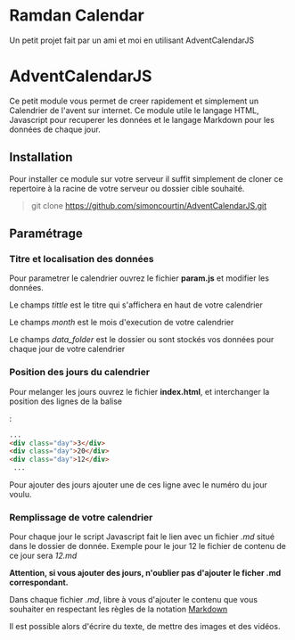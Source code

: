# Ramdan Calendar

Un petit projet fait par un ami et moi en utilisant AdventCalendarJS

# AdventCalendarJS

Ce petit module vous permet de creer rapidement et simplement un Calendrier de l'avent sur internet. Ce module utile le langage HTML, Javascript pour recuperer les données et le langage Markdown pour les données de chaque jour.

## Installation

Pour installer ce module sur votre serveur il suffit simplement de cloner ce repertoire à la racine de votre serveur ou dossier cible souhaité.

> git clone https://github.com/simoncourtin/AdventCalendarJS.git

## Paramétrage

### Titre et localisation des données

Pour parametrer le calendrier ouvrez le fichier **param.js** et modifier les données.

Le champs *tittle* est le titre qui s'affichera en haut de votre calendrier

Le champs *month* est le mois d'execution de votre calendrier

Le champs *data_folder* est le dossier ou sont stockés vos données pour chaque jour de votre calendrier

### Position des jours du calendrier

Pour melanger les jours ouvrez le fichier **index.html**, et interchanger la position des lignes de la balise *<div class="day-container">* :

```html
...
<div class="day">3</div>
<div class="day">20</div>
<div class="day">12</div>
 ...
 ```

Pour ajouter des jours ajouter une de ces ligne avec le numéro du jour voulu.

### Remplissage de votre calendrier

Pour chaque jour le script Javascript fait le lien avec un fichier *.md* situé dans le dossier de donnée. Exemple pour le jour 12 le fichier de contenu de ce jour sera *12.md*

**Attention, si vous ajouter des jours, n'oublier pas d'ajouter le ficher .md correspondant.**

Dans chaque fichier *.md*, libre à vous d'ajouter le contenu que vous souhaiter en respectant les règles de la notation [Markdown](https://github.com/adam-p/markdown-here/wiki/Markdown-Cheatsheet)

Il est possible alors d'écrire du texte, de mettre des images et des vidéos.
